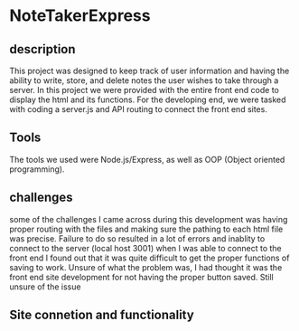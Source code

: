 # NoteTakerExpress

## description 

This project was designed to keep track of user information and having the ability to write, store, and delete notes the user wishes to take through a server. In this project we were provided with the entire front end code to display the html and its functions. For the developing end, we were tasked with coding a server.js and API routing to connect the front end sites. 

## Tools 
The tools we used were Node.js/Express, as well as OOP (Object oriented programming).

## challenges

some of the challenges I came across during this development was having proper routing with the files and making sure the pathing to each html file was precise. Failure to do so resulted in a lot of errors and inablity to connect to the server (local host 3001) when I was able to connect to the front end I found out that it was quite difficult to get the proper functions of saving to work. Unsure of what the problem was, I had thought it was the front end site development for not having the proper button saved. Still unsure of the issue 

## Site connetion and functionality

